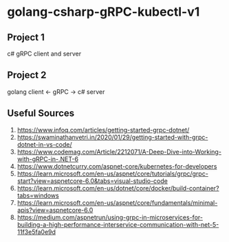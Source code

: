 # golang-csharp-gRPC-kubectl-v1

## Project 1
c# gRPC client and server

## Project 2
golang client <- gRPC -> c# server

## Useful Sources
1. https://www.infoq.com/articles/getting-started-grpc-dotnet/
2. https://swaminathanvetri.in/2020/01/29/getting-started-with-grpc-dotnet-in-vs-code/
3. https://www.codemag.com/Article/2212071/A-Deep-Dive-into-Working-with-gRPC-in-.NET-6
4. https://www.dotnetcurry.com/aspnet-core/kubernetes-for-developers
5. https://learn.microsoft.com/en-us/aspnet/core/tutorials/grpc/grpc-start?view=aspnetcore-6.0&tabs=visual-studio-code
6. https://learn.microsoft.com/en-us/dotnet/core/docker/build-container?tabs=windows
7. https://learn.microsoft.com/en-us/aspnet/core/fundamentals/minimal-apis?view=aspnetcore-6.0
8. https://medium.com/aspnetrun/using-grpc-in-microservices-for-building-a-high-performance-interservice-communication-with-net-5-11f3e5fa0e9d